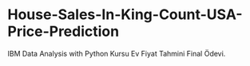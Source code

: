 # House-Sales-In-King-Count-USA-Price-Prediction
IBM Data Analysis with Python Kursu Ev Fiyat Tahmini Final Ödevi.
